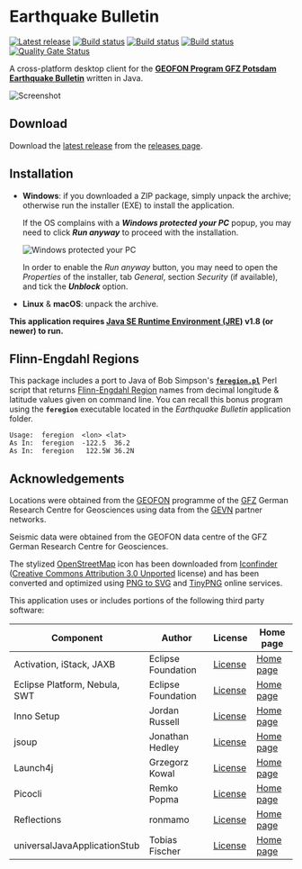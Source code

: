 Earthquake Bulletin
===================

[![Latest release](https://img.shields.io/github/release/albertus82/earthquake-bulletin.svg)](https://github.com/albertus82/earthquake-bulletin/releases/latest)
[![Build status](https://github.com/albertus82/earthquake-bulletin/workflows/build/badge.svg)](https://github.com/albertus82/earthquake-bulletin/actions)
[![Build status](https://ci.appveyor.com/api/projects/status/github/albertus82/earthquake-bulletin?branch=master&svg=true)](https://ci.appveyor.com/project/albertus82/earthquake-bulletin)
[![Build status](https://dev.azure.com/albertus82/earthquake-bulletin/_apis/build/status/master)](https://dev.azure.com/albertus82/earthquake-bulletin/_build/latest)
[![Quality Gate Status](https://sonarcloud.io/api/project_badges/measure?project=it.albertus%3Aearthquake-bulletin&metric=alert_status)](https://sonarcloud.io/dashboard?id=it.albertus%3Aearthquake-bulletin)

A cross-platform desktop client for the [**GEOFON Program GFZ Potsdam Earthquake Bulletin**](https://geofon.gfz-potsdam.de/eqinfo/list.php) written in Java.

![Screenshot](https://user-images.githubusercontent.com/8672431/111201952-9b90b100-85c3-11eb-8b95-20f70741e519.png)

## Download

Download the [latest release](https://github.com/albertus82/earthquake-bulletin/releases/latest) from the [releases page](https://github.com/albertus82/earthquake-bulletin/releases).

## Installation

* **Windows**: if you downloaded a ZIP package, simply unpack the archive; otherwise run the installer (EXE) to install the application.

  If the OS complains with a ***Windows protected your PC*** popup, you may need to click ***Run anyway*** to proceed with the installation.

  ![Windows protected your PC](https://user-images.githubusercontent.com/8672431/31048995-7145b034-a62a-11e7-860b-c477237145ce.png)

  In order to enable the *Run anyway* button, you may need to open the *Properties* of the installer, tab *General*, section *Security* (if available), and tick the ***Unblock*** option.
* **Linux** & **macOS**: unpack the archive.

**This application requires [Java SE Runtime Environment (JRE)](https://www.java.com) v1.8 (or newer) to run.**

## Flinn-Engdahl Regions

This package includes a port to Java of Bob Simpson's [**`feregion.pl`**](https://bit.ly/feregion) Perl script that returns [Flinn-Engdahl Region](https://earthquake.usgs.gov/data/flinn_engdahl.php) names from decimal longitude & latitude values given on command line. You can recall this bonus program using the **`feregion`** executable located in the *Earthquake Bulletin* application folder.
```
Usage:  feregion  <lon> <lat>
As In:  feregion  -122.5  36.2
As In:  feregion   122.5W 36.2N
```

## Acknowledgements

Locations were obtained from the [GEOFON](https://geofon.gfz-potsdam.de) programme of the [GFZ](https://www.gfz-potsdam.de) German Research Centre for Geosciences using data from the [GEVN](https://geofon.gfz-potsdam.de/eqinfo/gevn/) partner networks.

Seismic data were obtained from the GEOFON data centre of the GFZ German Research Centre for Geosciences.

The stylized [OpenStreetMap](https://www.openstreetmap.org) icon has been downloaded from [Iconfinder](https://www.iconfinder.com/icons/4691290/openstreetmap_icon) ([Creative Commons Attribution 3.0 Unported](https://creativecommons.org/licenses/by/3.0/) license) and has been converted and optimized using [PNG to SVG](https://www.pngtosvg.com) and [TinyPNG](https://tinypng.com) online services.

This application uses or includes portions of the following third party software:

|Component                    |Author                     |License                                                     |Home page                                     |
|-----------------------------|------------------|------------------------------------------------------------|-------------------------------------------------------|
|Activation, iStack, JAXB     |Eclipse Foundation|[License](https://www.eclipse.org/org/documents/edl-v10.php)|[Home page](https://projects.eclipse.org/projects/ee4j)|
|Eclipse Platform, Nebula, SWT|Eclipse Foundation|[License](https://www.eclipse.org/legal/epl-2.0/)           |[Home page](https://www.eclipse.org)                   |
|Inno Setup                   |Jordan Russell    |[License](https://jrsoftware.org/files/is/license.txt)      |[Home page](https://jrsoftware.org/isinfo.php)         |
|jsoup                        |Jonathan Hedley   |[License](https://jsoup.org/license)                        |[Home page](https://jsoup.org)                         |
|Launch4j                     |Grzegorz Kowal    |[License](https://opensource.org/licenses/BSD-3-Clause)     |[Home page](http://launch4j.sourceforge.net)           |
|Picocli                      |Remko Popma       |[License](https://git.io/JUqAY)                             |[Home page](https://picocli.info)                      |
|Reflections                  |ronmamo           |[License](https://git.io/Jtp8i)                             |[Home page](https://git.io/Jtp81)                      |
|universalJavaApplicationStub |Tobias Fischer    |[License](https://git.io/JUqAq)                             |[Home page](https://git.io/JUqAF)                      |
